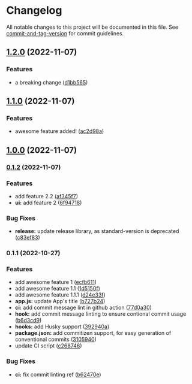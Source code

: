 # Changelog

All notable changes to this project will be documented in this file. See [commit-and-tag-version](https://github.com/absolute-version/commit-and-tag-version) for commit guidelines.

## [1.2.0](https://github.com/aperkaz/automated-release-workflow/compare/v1.1.0...v1.2.0) (2022-11-07)


### Features

* a breaking change ([d1bb565](https://github.com/aperkaz/automated-release-workflow/commit/d1bb5654b3b03f26389eaea905c1dbd6ea69788d))

## [1.1.0](https://github.com/aperkaz/automated-release-workflow/compare/v1.0.0...v1.1.0) (2022-11-07)


### Features

* awesome feature added! ([ac2d98a](https://github.com/aperkaz/automated-release-workflow/commit/ac2d98aeb16a1efa0e8439f114b46a5e53b44943))

## [1.0.0](https://github.com/aperkaz/automated-release-workflow/compare/v0.1.2...v1.0.0) (2022-11-07)

### [0.1.2](https://github.com/aperkaz/automated-release-workflow/compare/v0.1.1...v0.1.2) (2022-11-07)


### Features

* add feature 2.2 ([af345f7](https://github.com/aperkaz/automated-release-workflow/commit/af345f7a7b8cfff78c8ea46ffbdc51598857b50d))
* **ui:** add feature 2 ([6f94718](https://github.com/aperkaz/automated-release-workflow/commit/6f94718c76b79122967a5d2cf35bf701fbb52678))


### Bug Fixes

* **release:** update release library, as standard-version is deprecated ([c83ef83](https://github.com/aperkaz/automated-release-workflow/commit/c83ef83f7cd2cf8f0626cbd8abde4e9f34b744a2))

### 0.1.1 (2022-10-27)


### Features

* add awesome feature 1 ([ecfb611](https://github.com/aperkaz/automated-release-workflow/commit/ecfb611927aa0e56ddfa2fb541084a2802c45411))
* add awesome feature 1.1 ([1d5150f](https://github.com/aperkaz/automated-release-workflow/commit/1d5150fc298d10565d5fc66f7d4cd88182e6788d))
* add awesome feature 1.1.1 ([d24e33f](https://github.com/aperkaz/automated-release-workflow/commit/d24e33f8a8e3438077e80f5b0bfcbfdf4b8bcd61))
* **app.js:** update App's title ([b727b24](https://github.com/aperkaz/automated-release-workflow/commit/b727b24dd8ae1c03685d0836c3b550438bf8295f))
* **ci:** add commit message lint in github action ([77d0a30](https://github.com/aperkaz/automated-release-workflow/commit/77d0a305b150cc572b325acbc503fcf493ed7d90))
* **hook:** add commit message linting to ensure contional commit usage ([b6d3cd9](https://github.com/aperkaz/automated-release-workflow/commit/b6d3cd9b5297afaff3454742963cba34e9d31599))
* **hooks:** add Husky support ([392940a](https://github.com/aperkaz/automated-release-workflow/commit/392940abac38a032eef742266e77c9491fb3658c))
* **package.json:** add commitizen support, for easy generation of conventional commits ([3105940](https://github.com/aperkaz/automated-release-workflow/commit/31059409f2dfdfe5e8f553132076c49ad882dfdc))
* update CI script ([c268746](https://github.com/aperkaz/automated-release-workflow/commit/c2687462df14c4bc775664175ac3b291d7e201c7))


### Bug Fixes

* **ci:** fix commit linting ref ([b62470e](https://github.com/aperkaz/automated-release-workflow/commit/b62470e0b64d687d9622b741b4f09150afb10bcc))
